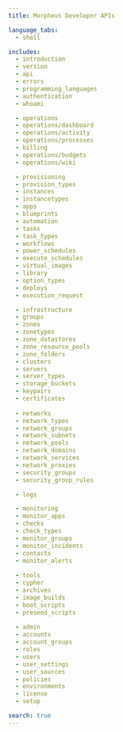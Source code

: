 ```yaml
---
title: Morpheus Developer APIs

language_tabs:
  - shell

includes:
  - introduction
  - version
  - api
  - errors
  - programming_languages
  - authentication
  - whoami

  - operations
  - operations/dashboard
  - operations/activity
  - operations/processes
  - billing
  - operations/budgets
  - operations/wiki

  - provisioning
  - provision_types
  - instances
  - instancetypes
  - apps
  - blueprints
  - automation
  - tasks
  - task_types
  - workflows
  - power_schedules
  - execute_schedules
  - virtual_images
  - library
  - option_types
  - deploys
  - execution_request

  - infrastructure
  - groups
  - zones
  - zonetypes
  - zone_datastores
  - zone_resource_pools
  - zone_folders
  - clusters
  - servers
  - server_types
  - storage_buckets
  - keypairs
  - certificates
  
  - networks
  - network_types
  - network_groups
  - network_subnets
  - network_pools
  - network_domains
  - network_services
  - network_proxies
  - security_groups
  - security_group_rules

  - logs

  - monitoring
  - monitor_apps
  - checks
  - check_types
  - monitor_groups
  - monitor_incidents
  - contacts
  - monitor_alerts
  
  - tools
  - cypher
  - archives
  - image_builds
  - boot_scripts
  - preseed_scripts
  
  - admin
  - accounts
  - account_groups
  - roles
  - users
  - user_settings
  - user_sources
  - policies
  - environments
  - license
  - setup

search: true
---
```



